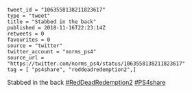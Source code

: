 ```
tweet_id = "1063558138211823617"
type = "tweet"
title = "Stabbed in the back"
published = 2018-11-16T22:23:14Z
retweets = 0
favourites = 0
source = "twitter"
twitter_account = "norms_ps4"
source_url = "https://twitter.com/norms_ps4/status/1063558138211823617"
tag = [ "ps4share", "reddeadredemption2",]
```

Stabbed in the back [#RedDeadRedemption2](/tags/reddeadredemption2/) [#PS4share](/tags/ps4share/)

<p class='image'><img src='http://mnf.m17s.net/2018/11/16/DsKEfQzWsAASDPQ.jpg' alt=''></p>

